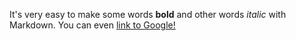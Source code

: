 It's very easy to make some words **bold** and other words *italic* with
Markdown. You can even [link to Google!](http://google.com)
